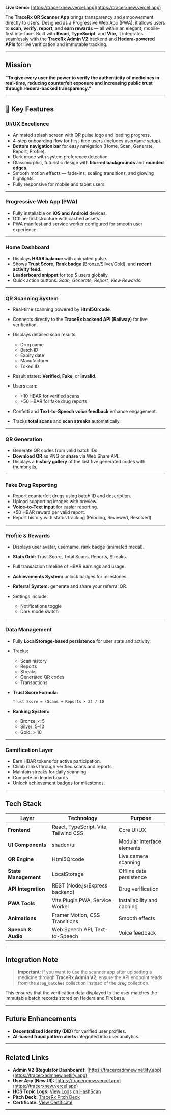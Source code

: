
**Live Demo:** [https://tracerxnew.vercel.app](https://tracerxnew.vercel.app)

The **TraceRx QR Scanner App** brings transparency and empowerment directly to users. Designed as a Progressive Web App (PWA), it allows users to **scan**, **verify**, **report**, and **earn rewards** — all within an elegant, mobile-first interface. Built with **React**, **TypeScript**, and **Vite**, it integrates seamlessly with the **TraceRx Admin V2** backend and **Hedera-powered APIs** for live verification and immutable tracking.

---

##  Mission

**"To give every user the power to verify the authenticity of medicines in real-time, reducing counterfeit exposure and increasing public trust through Hedera-backed transparency."**

---

## 🚀 Key Features

###  **UI/UX Excellence**

* Animated splash screen with QR pulse logo and loading progress.
* 4-step onboarding flow for first-time users (includes username setup).
* **Bottom navigation bar** for easy navigation (Home, Scan, Generate, Report, Profile).
* Dark mode with system preference detection.
* Glassmorphic, futuristic design with **blurred backgrounds** and **rounded edges**.
* Smooth motion effects — fade-ins, scaling transitions, and glowing highlights.
* Fully responsive for mobile and tablet users.

---

###  **Progressive Web App (PWA)**

* Fully installable on **iOS and Android** devices.
* Offline-first structure with cached assets.
* PWA manifest and service worker configured for smooth user experience.

---

###  **Home Dashboard**

* Displays **HBAR balance** with animated pulse.
* Shows **Trust Score**, **Rank badge** (Bronze/Silver/Gold), and **recent activity feed**.
* **Leaderboard snippet** for top 5 users globally.
* Quick action buttons: *Scan, Generate, Report, View Rewards*.

---

###  **QR Scanning System**

* Real-time scanning powered by **Html5Qrcode**.
* Connects directly to the **TraceRx backend API (Railway)** for live verification.
* Displays detailed scan results:

  * Drug name
  * Batch ID
  * Expiry date
  * Manufacturer
  * Token ID
* Result states: **Verified**, **Fake**, or **Invalid**.
* Users earn:

  * +10 HBAR for verified scans
  * +50 HBAR for fake drug reports
* Confetti and **Text-to-Speech voice feedback** enhance engagement.
* Tracks **total scans** and **scan streaks** automatically.

---

###  **QR Generation**

* Generate QR codes from valid batch IDs.
* **Download QR** as PNG or **share** via Web Share API.
* Displays a **history gallery** of the last five generated codes with thumbnails.

---

###  **Fake Drug Reporting**

* Report counterfeit drugs using batch ID and description.
* Upload supporting images with preview.
* **Voice-to-Text input** for easier reporting.
* +50 HBAR reward per valid report.
* Report history with status tracking (Pending, Reviewed, Resolved).

---

###  **Profile & Rewards**

* Displays user avatar, username, rank badge (animated medal).
* **Stats Grid:** Trust Score, Total Scans, Reports, Streaks.
* Full transaction timeline of HBAR earnings and usage.
* **Achievements System:** unlock badges for milestones.
* **Referral System:** generate and share your referral QR.
* Settings include:

  * Notifications toggle
  * Dark mode switch

---

###  **Data Management**

* Fully **LocalStorage-based persistence** for user stats and activity.
* Tracks:

  * Scan history
  * Reports
  * Streaks
  * Generated QR codes
  * Transactions
* **Trust Score Formula:**

  ```
  Trust Score = (Scans + Reports × 2) / 10
  ```
* **Ranking System:**

  * Bronze: < 5
  * Silver: 5–10
  * Gold: > 10

---

###  **Gamification Layer**

* Earn HBAR tokens for active participation.
* Climb ranks through verified scans and reports.
* Maintain streaks for daily scanning.
* Compete on leaderboards.
* Unlock achievement badges for milestones.

---

##  Tech Stack

| Layer                | Technology                            | Purpose                    |
| -------------------- | ------------------------------------- | -------------------------- |
| **Frontend**         | React, TypeScript, Vite, Tailwind CSS | Core UI/UX                 |
| **UI Components**    | shadcn/ui                             | Modular interface elements |
| **QR Engine**        | Html5Qrcode                           | Live camera scanning       |
| **State Management** | LocalStorage                          | Offline data persistence   |
| **API Integration**  | REST (Node.js/Express backend)        | Drug verification          |
| **PWA Tools**        | Vite Plugin PWA, Service Worker       | Installability and caching |
| **Animations**       | Framer Motion, CSS Transitions        | Smooth effects             |
| **Speech & Audio**   | Web Speech API, Text-to-Speech        | Voice feedback             |

---

## Integration Note

>  **Important:**
> If you want to use the scanner app after uploading a medicine through **TraceRx Admin V2**, ensure the API endpoint reads from the **`drug_batches`** collection instead of the **`drug`** collection.

This ensures that the verification data displayed to the user matches the immutable batch records stored on Hedera and Firebase.

---

##  Future Enhancements

* **Decentralized Identity (DID)** for verified user profiles.
* **AI-based fraud pattern alerts** integrated into user analytics.

---

##  Related Links

* **Admin V2 (Regulator Dashboard):** [https://tracerxadmnew.netlify.app](https://tracerxadmnew.netlify.app)
* **User App (New UI):** [https://tracerxnew.vercel.app](https://tracerxnew.vercel.app)
* **HCS Topic Logs:** [View Logs on HashScan](https://hashscan.io/testnet/topic/0.0.6825354)
* **Pitch Deck:** [TraceRx Pitch Deck](https://drive.google.com/file/d/1-X2itzViID5xqROR5f_LRDWW4qhdLl2C/view?usp=sharing)
* **Certificate:** [View Certificate](https://drive.google.com/file/d/1DNiF-e7p94Zows00-w_X-YJdMNURQHAu/view?usp=sharing)

---
